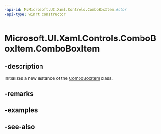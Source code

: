 ```yaml
---
-api-id: M:Microsoft.UI.Xaml.Controls.ComboBoxItem.#ctor
-api-type: winrt constructor
---
```


<!-- Method syntax
public ComboBoxItem()
-->

# Microsoft.UI.Xaml.Controls.ComboBoxItem.ComboBoxItem

## -description
Initializes a new instance of the [ComboBoxItem](comboboxitem.md) class.

## -remarks

## -examples

## -see-also
